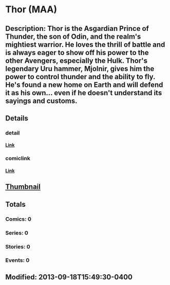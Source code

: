 # Thor (MAA)
## Description: Thor is the Asgardian Prince of Thunder, the son of Odin, and the realm's mightiest warrior. He loves the thrill of battle and is always eager to show off his power to the other Avengers, especially the Hulk. Thor's legendary Uru hammer, Mjolnir, gives him the power to control thunder and the ability to fly. He's found a new home on Earth and will defend it as his own... even if he doesn't understand its sayings and customs.
## Details
### detail
#### [Link](http://marvel.com/characters/60/thor?utm_campaign=apiRef&utm_source=225578a89fc76f3d20fbffda5d17a88d)
### comiclink
#### [Link](http://marvel.com/comics/characters/1017106/thor_maa?utm_campaign=apiRef&utm_source=225578a89fc76f3d20fbffda5d17a88d)
## [Thumbnail](http://i.annihil.us/u/prod/marvel/i/mg/2/03/52321948a51f2.jpg)
## Totals
### Comics: 0
### Series: 0
### Stories: 0
### Events: 0
## Modified: 2013-09-18T15:49:30-0400